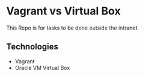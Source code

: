 # Vagrant vs Virtual Box

This Repo is for tasks to be done outside the intranet.

## Technologies
* Vagrant
* Oracle VM Virtual Box
